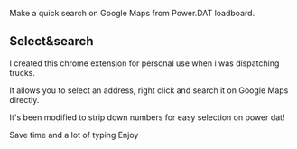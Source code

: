 Make a quick search on Google Maps from Power.DAT   loadboard.

Select&search
---

I created this chrome extension for personal use when i was dispatching trucks.

It allows you to select an address, right click and search it on Google Maps directly.

It's been modified to strip down numbers for easy selection on power dat!

Save time and a lot of typing
Enjoy